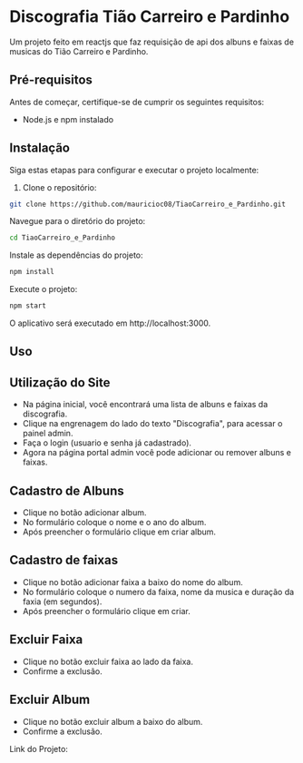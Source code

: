 # Discografia Tião Carreiro e Pardinho

Um projeto feito em reactjs que faz requisição de api dos albuns e faixas de musicas do Tião Carreiro e Pardinho.


## Pré-requisitos

Antes de começar, certifique-se de cumprir os seguintes requisitos:

- Node.js e npm instalado

## Instalação

Siga estas etapas para configurar e executar o projeto localmente:

1. Clone o repositório:

```bash
git clone https://github.com/mauricioc08/TiaoCarreiro_e_Pardinho.git
```
Navegue para o diretório do projeto:

```bash
cd TiaoCarreiro_e_Pardinho
```
Instale as dependências do projeto:

```bash
npm install
```

Execute o projeto:

```bash
npm start
```
O aplicativo será executado em http://localhost:3000.

## Uso

## Utilização do Site

- Na página inicial, você encontrará uma lista de albuns e faixas da discografia.
- Clique na engrenagem do lado do texto "Discografia", para acessar o painel admin.
- Faça o login (usuario e senha já cadastrado).
- Agora na página portal admin você pode adicionar ou remover albuns e faixas. 

## Cadastro de Albuns
- Clique no botão adicionar album.
- No formulário coloque o nome e o ano do album.
- Após preencher o formulário clique em criar album.
## Cadastro de faixas
- Clique no botão adicionar faixa a baixo do nome do album.
- No formulário coloque o numero da faixa, nome da musica e duração da faxia (em segundos).
- Após preencher o formulário clique em criar.
## Excluir Faixa
- Clique no botão excluir faixa ao lado da faixa.
- Confirme a exclusão.
## Excluir Album
- Clique no botão excluir album a baixo do album.
- Confirme a exclusão.






Link do Projeto: 
